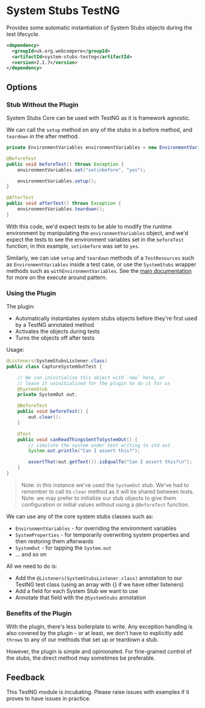 # System Stubs TestNG

Provides some automatic instantiation of System Stubs objects during the test lifecycle.

```xml
<dependency>
  <groupId>uk.org.webcompere</groupId>
  <artifactId>system-stubs-testng</artifactId>
  <version>2.1.7</version>
</dependency>
```

## Options

### Stub Without the Plugin
System Stubs Core can be used with TestNG as it is framework agnostic.

We can call the `setup` method on any of the stubs in a before method, and `teardown` in the after method.

```java
private EnvironmentVariables environmentVariables = new EnvironmentVariables();

@BeforeTest
public void beforeTest() throws Exception {
    environmentVariables.set("setinbefore", "yes");

    environmentVariables.setup();
}

@AfterTest
public void afterTest() throws Exception {
    environmentVariables.teardown();
}
```

With this code, we'd expect tests to be able to modify the runtime environment by manipulating the
`environmentVariables` object, and we'd expect the tests to see the environment variables set in the `beforeTest`
function; in this example, `setinbefore` was set to `yes`.

Similarly, we can use `setup` and `teardown` methods of a `TestResources` such as `EnvironmentVariables` inside a test case, or use the `SystemStubs` wrapper methods such as
`withEnvironmentVariables`. See the [main documentation](../README.md) for more on the execute around pattern.

### Using the Plugin

The plugin:

- Automatically instantiates system stubs objects before they're first used by a TestNG annotated method
- Activates the objects during tests
- Turns the objects off after tests

Usage:

```java
@Listeners(SystemStubsListener.class)
public class CaptureSystemOutTest {

    // We can ininitialise this object with `new` here, or
    // leave it uninitialized for the plugin to do it for us
    @SystemStub
    private SystemOut out;

    @BeforeTest
    public void beforeTest() {
        out.clear();
    }

    @Test
    public void canReadThingsSentToSystemOut() {
        // simulate the system under test writing to std out
        System.out.println("Can I assert this?");

        assertThat(out.getText()).isEqualTo("Can I assert this?\n");
    }
}
```

> Note: in this instance we've used the `SystemOut` stub. We've had to remember to call its `clear` method as it
> will be shared between tests.
> Note: we may prefer to initialize our stub objects to give them configuration or initial values without using
> a `@BeforeTest` function.

We can use any of the core system stubs classes such as:

- `EnvironmentVariables` - for overriding the environment variables
- `SystemProperties` - for temporarily overwriting system properties and then restoring them afterwards
- `SystemOut` - for tapping the `System.out`
- ... and so on

All we need to do is:

- Add the `@Listeners(SystemStubsListener.class)` annotation to our TestNG test class (using an array with {} if we have other listeners)
- Add a field for each System Stub we want to use
- Annotate that field with the `@SystemStubs` annotation

### Benefits of the Plugin

With the plugin, there's less boilerplate to write. Any exception handling is also covered by the plugin - or at
least, we don't have to explicitly add `throws` to any of our methods that set up or teardown a stub.

However, the plugin is simple and opinionated. For fine-grained control of the stubs, the direct method
may sometimes be preferable.

## Feedback

This TestNG module is incubating. Please raise issues with examples if it proves to have issues in practice.
